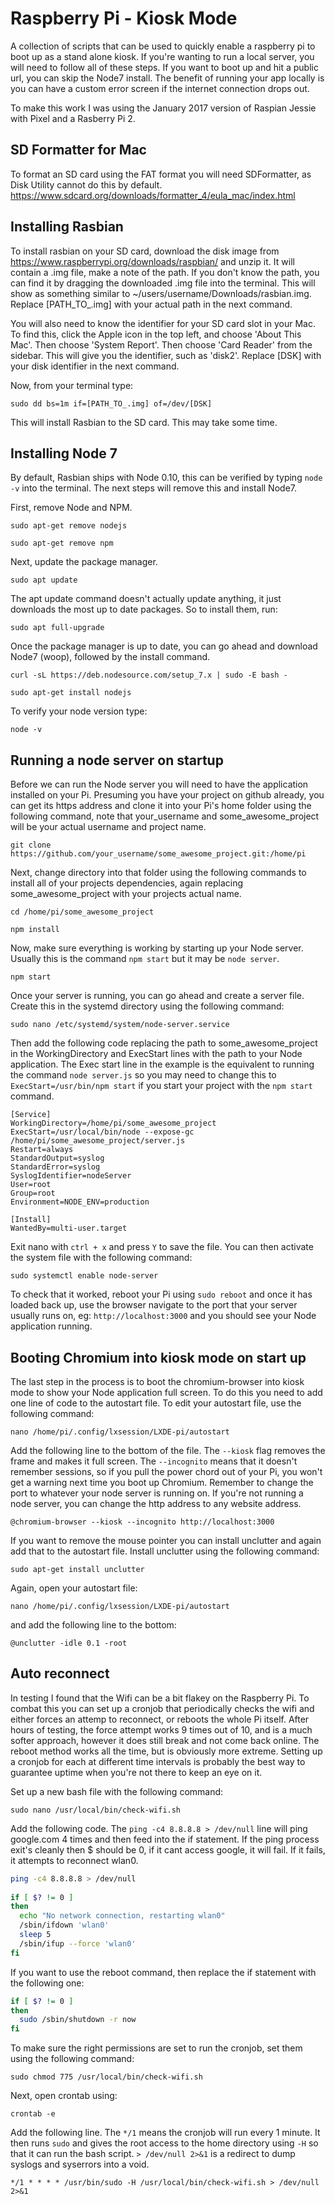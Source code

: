# Raspberry Pi - Kiosk Mode

A collection of scripts that can be used to quickly enable a raspberry pi to boot up as a stand alone kiosk. If you're wanting to run a local server, you will need to follow all of these steps. If you want to boot up and hit a public url, you can skip the Node7 install. The benefit of running your app locally is you can have a custom error screen if the internet connection drops out.

To make this work I was using the January 2017 version of Raspian Jessie with Pixel and a Rasberry Pi 2.

## SD Formatter for Mac
To format an SD card using the FAT format you will need SDFormatter, as Disk Utility cannot do this by default.
https://www.sdcard.org/downloads/formatter_4/eula_mac/index.html

## Installing Rasbian
To install rasbian on your SD card, download the disk image from https://www.raspberrypi.org/downloads/raspbian/ and unzip it. It will contain a .img file, make a note of the path. If you don't know the path, you can find it by dragging the downloaded .img file into the terminal. This will show as something similar to ~/users/username/Downloads/rasbian.img. Replace [PATH_TO_.img] with your actual path in the next command.

You will also need to know the identifier for your SD card slot in your Mac. To find this, click the Apple icon in the top left, and choose 'About This Mac'. Then choose 'System Report'. Then choose 'Card Reader' from the sidebar. This will give you the identifier, such as 'disk2'. Replace [DSK] with your disk identifier in the next command.

Now, from your terminal type:
```
sudo dd bs=1m if=[PATH_TO_.img] of=/dev/[DSK]
```

This will install Rasbian to the SD card. This may take some time.

## Installing Node 7

By default, Rasbian ships with Node 0.10, this can be verified by typing `node -v` into the terminal. The next steps will remove this and install Node7.

First, remove Node and NPM.
```
sudo apt-get remove nodejs
```
```
sudo apt-get remove npm
```

Next, update the package manager.
```
sudo apt update
```
The apt update command doesn't actually update anything, it just downloads the most up to date packages. So to install them, run:
```
sudo apt full-upgrade
```

Once the package manager is up to date, you can go ahead and download Node7 (woop), followed by the install command.
```
curl -sL https://deb.nodesource.com/setup_7.x | sudo -E bash -
```
```
sudo apt-get install nodejs
```
To verify your node version type:
```
node -v
```

## Running a node server on startup

Before we can run the Node server you will need to have the application installed on your Pi. Presuming you have your project on github already, you can get its https address and clone it into your Pi's home folder using the following command, note that your_username and some_awesome_project will be your actual username and project name.
```
git clone https://github.com/your_username/some_awesome_project.git:/home/pi
```

Next, change directory into that folder using the following commands to install all of your projects dependencies, again replacing some_awesome_project with your projects actual name.
```
cd /home/pi/some_awesome_project
```
```
npm install
```

Now, make sure everything is working by starting up your Node server. Usually this is the command `npm start` but it may be `node server`.
```
npm start
```

Once your server is running, you can go ahead and create a server file. Create this in the systemd directory using the following command:
```
sudo nano /etc/systemd/system/node-server.service
```
Then add the following code replacing the path to some_awesome_project in the WorkingDirectory and ExecStart lines with the path to your Node application. The Exec start line in the example is the equivalent to running the command `node server.js` so you may need to change this to `ExecStart=/usr/bin/npm start` if you start your project with the `npm start` command.
```
[Service]
WorkingDirectory=/home/pi/some_awesome_project
ExecStart=/usr/local/bin/node --expose-gc /home/pi/some_awesome_project/server.js
Restart=always
StandardOutput=syslog
StandardError=syslog
SyslogIdentifier=nodeServer
User=root
Group=root
Environment=NODE_ENV=production

[Install]
WantedBy=multi-user.target
```
Exit nano with `ctrl + x` and press `Y` to save the file. You can then activate the system file with the following command:
```
sudo systemctl enable node-server
```

To check that it worked, reboot your Pi using `sudo reboot` and once it has loaded back up, use the browser navigate to the port that your server usually runs on, eg: `http://localhost:3000` and you should see your Node application running.

## Booting Chromium into kiosk mode on start up

The last step in the process is to boot the chromium-browser into kiosk mode to show your Node application full screen. To do this you need to add one line of code to the autostart file. To edit your autostart file, use the following command:
```
nano /home/pi/.config/lxsession/LXDE-pi/autostart
```
Add the following line to the bottom of the file. The `--kiosk` flag removes the frame and makes it full screen. The `--incognito` means that it doesn't remember sessions, so if you pull the power chord out of your Pi, you won't get a warning next time you boot up Chromium. Remember to change the port to whatever your node server is running on. If you're not running a node server, you can change the http address to any website address.
```
@chromium-browser --kiosk --incognito http://localhost:3000
```
If you want to remove the mouse pointer you can install unclutter and again add that to the autostart file. Install unclutter using the following command:
```
sudo apt-get install unclutter
```
Again, open your autostart file:
```
nano /home/pi/.config/lxsession/LXDE-pi/autostart
```
and add the following line to the bottom:
```
@unclutter -idle 0.1 -root
```
## Auto reconnect

In testing I found that the Wifi can be a bit flakey on the Raspberry Pi. To combat this you can set up a cronjob that periodically checks the wifi and either forces an attemp to reconnect, or reboots the whole Pi itself. After hours of testing, the force attempt works 9 times out of 10, and is a much softer approach, however it does still break and not come back online. The reboot method works all the time, but is obviously more extreme. Setting up a cronjob for each at different time intervals is probably the best way to guarantee uptime when you're not there to keep an eye on it.

Set up a new bash file with the following command:
```
sudo nano /usr/local/bin/check-wifi.sh
```
Add the following code. The `ping -c4 8.8.8.8 > /dev/null` line will ping google.com 4 times and then feed into the if statement. If the ping process exit's cleanly then $ should be 0, if it cant access google, it will fail. If it fails, it attempts to reconnect wlan0.
```bash
ping -c4 8.8.8.8 > /dev/null
	 
if [ $? != 0 ] 
then
  echo "No network connection, restarting wlan0"
  /sbin/ifdown 'wlan0'
  sleep 5
  /sbin/ifup --force 'wlan0'
fi
```

If you want to use the reboot command, then replace the if statement with the following one:
```bash
if [ $? != 0 ] 
then
  sudo /sbin/shutdown -r now
fi
```
To make sure the right permissions are set to run the cronjob, set them using the following command:
```
sudo chmod 775 /usr/local/bin/check-wifi.sh
```
Next, open crontab using:
```
crontab -e
```
Add the following line. The `*/1` means the cronjob will run every 1 minute. It then runs `sudo` and gives the root access to the home directory using `-H` so that it can run the bash script. `> /dev/null 2>&1` is a redirect to dump syslogs and syserrors into a void.
```
*/1 * * * * /usr/bin/sudo -H /usr/local/bin/check-wifi.sh > /dev/null 2>&1
```
